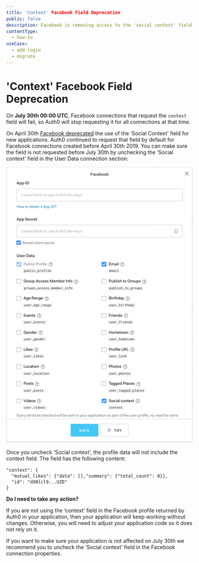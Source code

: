 ```yaml
---
title: 'Context' Facebook Field Deprecation
public: false
description: Facebook is removing access to the 'social context' field from their profile
contentType:
  - how-to
useCase:
  - add-login
  - migrate
---
```

# 'Context' Facebook Field Deprecation

On **July 30th 00:00 UTC**, Facebook connections that request the `context` field will fail, so Auth0 will stop requesting it for all connections at that time.

On April 30th [Facebook deprecated]( https://developers.facebook.com/docs/graph-api/changelog/4-30-2019-endpoint-deprecations) the use of the ‘Social Context’ field for new applications. Auth0 continued to request that field by default for Facebook connections created before April 30th 2019. You can make sure the field is not requested before July 30th by unchecking the ‘Social context’ field in the User Data connection section:
 
![facebook context](/media/articles/migrations/facebook-context.png)
 
Once you uncheck ‘Social context’, the profile data will not include the context field. The field has the following content:
 
```
"context": {
  "mutual_likes": {"data": [],"summary": {"total_count": 0}},
  "id": "dXNlcl9...UZD"
}
```
 
**Do I need to take any action?**
 
If you are not using the ‘context’ field in the Facebook profile returned by Auth0 in your application, then your application will keep working without changes. Otherwise, you will need to adjust your application code so it does not rely on it.
 
If you want to make sure your application is not affected on July 30th we recommend you to uncheck the ‘Social context’ field in the Facebook connection properties.
